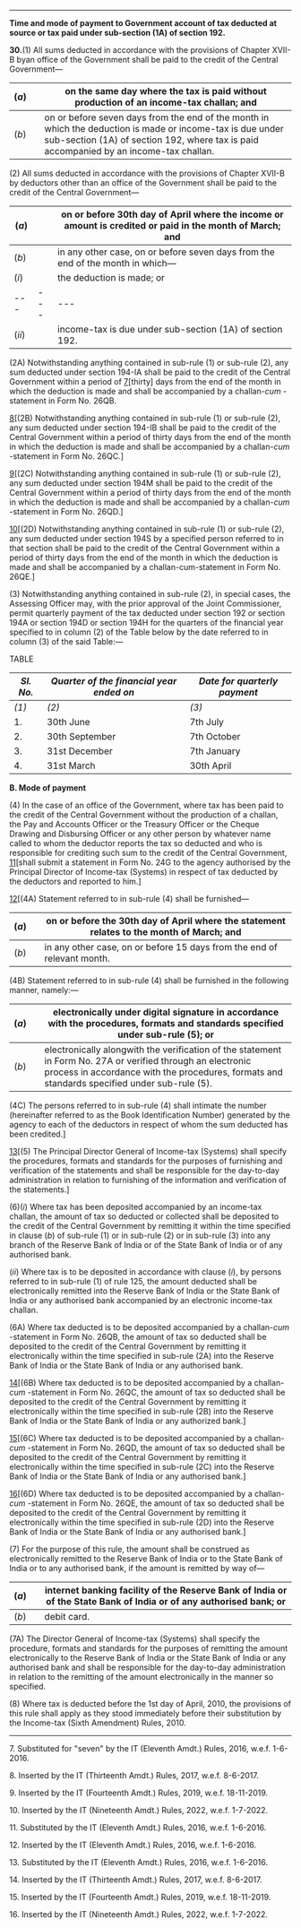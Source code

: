 ****

**Time and mode of payment to Government account of tax deducted at source or tax paid under sub-section (1A) of section 192.**

**30.**(1) All sums deducted in accordance with the provisions of Chapter XVII-B byan office of the Government shall be paid to the credit of the Central Government—

(_a_) |  |  on the same day where the tax is paid without production of an income-tax challan; and  
---|---|---  
(_b_) |  |  on or before seven days from the end of the month in which the deduction is made or income-tax is due under sub-section (1A) of section 192, where tax is paid accompanied by an income-tax challan.  
  
(2) All sums deducted in accordance with the provisions of Chapter XVII-B by deductors other than an office of the Government shall be paid to the credit of the Central Government—

(_a_) |  |  on or before 30th day of April where the income or amount is credited or paid in the month of March; and  
---|---|---  
(_b_) |  |  in any other case, on or before seven days from the end of the month in which—  
(_i_) |  |  the deduction is made; or  
---|---|---  
(_ii_) |  |  income-tax is due under sub-section (1A) of section 192.  
  
(2A) Notwithstanding anything contained in sub-rule (1) or sub-rule (2), any sum deducted under section 194-IA shall be paid to the credit of the Central Government within a period of [7](javascript:ShowFootnote\('fn207'\);)[thirty] days from the end of the month in which the deduction is made and shall be accompanied by a challan-_cum_ -statement in Form No. 26QB.

[8](javascript:ShowFootnote\('fn208'\);)[(2B) Notwithstanding anything contained in sub-rule (1) or sub-rule (2), any sum deducted under section 194-IB shall be paid to the credit of the Central Government within a period of thirty days from the end of the month in which the deduction is made and shall be accompanied by a challan-_cum_ -statement in Form No. 26QC.]

[9](javascript:ShowFootnote\('fn209'\);)[(2C) Notwithstanding anything contained in sub-rule (1) or sub-rule (2), any sum deducted under section 194M shall be paid to the credit of the Central Government within a period of thirty days from the end of the month in which the deduction is made and shall be accompanied by a challan-_cum_ -statement in Form No. 26QD.]

[10](javascript:ShowFootnote\('fn210'\);)[(2D) Notwithstanding anything contained in sub-rule (1) or sub-rule (2), any sum deducted under section 194S by a specified person referred to in that section shall be paid to the credit of the Central Government within a period of thirty days from the end of the month in which the deduction is made and shall be accompanied by a challan-cum-statement in Form No. 26QE.]

(3) Notwithstanding anything contained in sub-rule (2), in special cases, the Assessing Officer may, with the prior approval of the Joint Commissioner, permit quarterly payment of the tax deducted under section 192 or section 194A or section 194D or section 194H for the quarters of the financial year specified to in column (2) of the Table below by the date referred to in column (3) of the said Table:—

TABLE

 _Sl. No._| _Quarter of the financial year ended on_|  _Date for quarterly payment_  
---|---|---  
 _(1)_| _(2)_| _(3)_  
1.| 30th June| 7th July  
2.| 30th September| 7th October  
3.| 31st December| 7th January  
4.| 31st March| 30th April  
  
**B. Mode of payment**

(4) In the case of an office of the Government, where tax has been paid to the credit of the Central Government without the production of a challan, the Pay and Accounts Officer or the Treasury Officer or the Cheque Drawing and Disbursing Officer or any other person by whatever name called to whom the deductor reports the tax so deducted and who is responsible for crediting such sum to the credit of the Central Government, [11](javascript:ShowFootnote\('fn211'\);)[shall submit a statement in Form No. 24G to the agency authorised by the Principal Director of Income-tax (Systems) in respect of tax deducted by the deductors and reported to him.]

[12](javascript:ShowFootnote\('fn212'\);)[(4A) Statement referred to in sub-rule (4) shall be furnished—

(_a_)|  |  on or before the 30th day of April where the statement relates to the month of March; and  
---|---|---  
(_b_) |  |  in any other case, on or before 15 days from the end of relevant month.  
  
(4B) Statement referred to in sub-rule (4) shall be furnished in the following manner, namely:—

(_a_) |  |  electronically under digital signature in accordance with the procedures, formats and standards specified under sub-rule (5); or  
---|---|---  
(_b_) |  |  electronically alongwith the verification of the statement in Form No. 27A or verified through an electronic process in accordance with the procedures, formats and standards specified under sub-rule (5).  
  
(4C) The persons referred to in sub-rule (4) shall intimate the number (hereinafter referred to as the Book Identification Number) generated by the agency to each of the deductors in respect of whom the sum deducted has been credited.]

[13](javascript:ShowFootnote\('fn213'\);)[(5) The Principal Director General of Income-tax (Systems) shall specify the procedures, formats and standards for the purposes of furnishing and verification of the statements and shall be responsible for the day-to-day administration in relation to furnishing of the information and verification of the statements.]

(6)(_i_) Where tax has been deposited accompanied by an income-tax challan, the amount of tax so deducted or collected shall be deposited to the credit of the Central Government by remitting it within the time specified in clause (_b_) of sub-rule (1) or in sub-rule (2) or in sub-rule (3) into any branch of the Reserve Bank of India or of the State Bank of India or of any authorised bank.

(_ii_) Where tax is to be deposited in accordance with clause (_i_), by persons referred to in sub-rule (1) of rule 125, the amount deducted shall be electronically remitted into the Reserve Bank of India or the State Bank of India or any authorised bank accompanied by an electronic income-tax challan.

(6A) Where tax deducted is to be deposited accompanied by a challan-_cum_ -statement in Form No. 26QB, the amount of tax so deducted shall be deposited to the credit of the Central Government by remitting it electronically within the time specified in sub-rule (2A) into the Reserve Bank of India or the State Bank of India or any authorised bank.

[14](javascript:ShowFootnote\('fn214'\);)[(6B) Where tax deducted is to be deposited accompanied by a challan-_cum_ -statement in Form No. 26QC, the amount of tax so deducted shall be deposited to the credit of the Central Government by remitting it electronically within the time specified in sub-rule (2B) into the Reserve Bank of India or the State Bank of India or any authorized bank.]

[15](javascript:ShowFootnote\('fn215'\);)[(6C) Where tax deducted is to be deposited accompanied by a challan-_cum_ -statement in Form No. 26QD, the amount of tax so deducted shall be deposited to the credit of the Central Government by remitting it electronically within the time specified in sub-rule (2C) into the Reserve Bank of India or the State Bank of India or any authorised bank.]

[16](javascript:ShowFootnote\('fn216'\);)[(6D) Where tax deducted is to be deposited accompanied by a challan-_cum_ -statement in Form No. 26QE, the amount of tax so deducted shall be deposited to the credit of the Central Government by remitting it electronically within the time specified in sub-rule (2D) into the Reserve Bank of India or the State Bank of India or any authorised bank.]

(7) For the purpose of this rule, the amount shall be construed as electronically remitted to the Reserve Bank of India or to the State Bank of India or to any authorised bank, if the amount is remitted by way of—

(_a_) |  |  internet banking facility of the Reserve Bank of India or of the State Bank of India or of any authorised bank; or  
---|---|---  
(_b_) |  |  debit card.  
  
(7A) The Director General of Income-tax (Systems) shall specify the procedure, formats and standards for the purposes of remitting the amount electronically to the Reserve Bank of India or the State Bank of India or any authorised bank and shall be responsible for the day-to-day administration in relation to the remitting of the amount electronically in the manner so specified.

(8) Where tax is deducted before the 1st day of April, 2010, the provisions of this rule shall apply as they stood immediately before their substitution by the Income-tax (Sixth Amendment) Rules, 2010.

* * *

7\. Substituted for "seven" by the IT (Eleventh Amdt.) Rules, 2016, w.e.f. 1-6-2016.

8\. Inserted by the IT (Thirteenth Amdt.) Rules, 2017, w.e.f. 8-6-2017.

9\. Inserted by the IT (Fourteenth Amdt.) Rules, 2019, w.e.f. 18-11-2019.

10\. Inserted by the IT (Nineteenth Amdt.) Rules, 2022, w.e.f. 1-7-2022.

11\. Substituted by the IT (Eleventh Amdt.) Rules, 2016, w.e.f. 1-6-2016.

12\. Inserted by the IT (Eleventh Amdt.) Rules, 2016, w.e.f. 1-6-2016.

13\. Substituted by the IT (Eleventh Amdt.) Rules, 2016, w.e.f. 1-6-2016.

14\. Inserted by the IT (Thirteenth Amdt.) Rules, 2017, w.e.f. 8-6-2017.

15\. Inserted by the IT (Fourteenth Amdt.) Rules, 2019, w.e.f. 18-11-2019.

16\. Inserted by the IT (Nineteenth Amdt.) Rules, 2022, w.e.f. 1-7-2022.